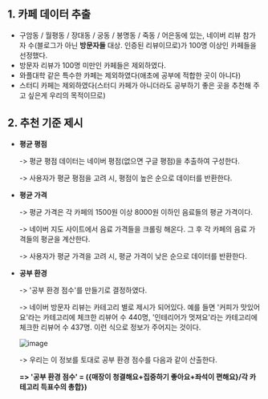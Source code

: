 ## 1. 카페 데이터 추출
- 구암동 / 월평동 / 장대동 / 궁동 / 봉명동 / 죽동 / 어은동에 있는, 네이버 리뷰 참가자 수(블로그가 아닌 **방문자들** 대상. 인증된 리뷰이므로)가 100명 이상인 카페들을 선정했다.
- 방문자 리뷰가 100명 미만인 카페들은 제외하였다.
- 와플대학 같은 특수한 카페는 제외하였다(애초에 공부에 적합한 곳이 아니다)
- 스터디 카페는 제외하였다(스터디 카페가 아니더라도 공부하기 좋은 곳을 추천해 주고 싶은게 우리의 목적이므로)

## 2. 추천 기준 제시
- **평균 평점**
  
  -> 평균 평점 데이터는 네이버 평점(없으면 구글 평점)을 추출하여 구성한다. 
  
  -> 사용자가 평균 평점을 고려 시, 평점이 높은 순으로 데이터를 반환한다.
  
- **평균 가격**
  
  -> 평균 가격은 각 카페의 1500원 이상 8000원 이하인 음료들의 평균 가격이다.
  
  -> 네이버 지도 사이트에서 음료 가격들을 크롤링 해온다. 그 후 각 카페의 음료 가격들의 평균을 계산한다.
  
  -> 사용자가 평균 가격을 고려 시, 평균 가격이 낮은 순으로 데이터를 반환한다.
  
- **공부 환경**

  -> '공부 환경 점수'를 만들기로 결정하였다. 
  
  -> 네이버 방문자 리뷰는 카테고리 별로 제시가 되어있다. 예를 들면 '커피가 맛있어요'라는 카테고리에 체크한 리뷰어 수 440명, '인테리어가 멋져요'라는 카테고리에 체크한 리뷰어 수 437명. 이런 식으로 정보가 주어지는 것이다.
  
  ![image](https://user-images.githubusercontent.com/108641325/192777092-1705900b-6782-4fbf-98ec-9ba0f71ebe01.png)

  -> 우리는 이 정보를 토대로 공부 환경 점수를 다음과 같이 산출한다.
      
     **=> '공부 환경 점수' = ({매장이 청결해요+집중하기 좋아요+좌석이 편해요}/각 카테고리 득표수의 총합})** 

